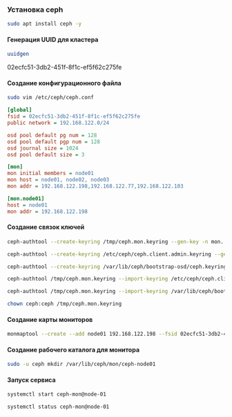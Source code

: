 ### Установка ceph
```bash
sudo apt install ceph -y
```

#### Генерация UUID для кластера
```bash
uuidgen
```


02ecfc51-3db2-451f-8f1c-ef5f62c275fe


#### Создание конфигурационного файла
```bash
sudo vim /etc/ceph/ceph.conf 
```

```ini
[global]
fsid = 02ecfc51-3db2-451f-8f1c-ef5f62c275fe
public network = 192.168.122.0/24

osd pool default pg num = 128
osd pool default pgp num = 128
osd journal size = 1024
osd pool default size = 3

[mon]
mon initial members = node01
mon host = node01, node02, node03
mon addr = 192.168.122.198,192.168.122.77,192.168.122.103

[mon.node01]
host = node01
mon addr = 192.168.122.198
```

#### Создание связок ключей

```bash
ceph-authtool --create-keyring /tmp/ceph.mon.keyring --gen-key -n mon. --cap mon 'allow +'
```

```bash
ceph-authtool --create-keyring /etc/ceph/ceph.client.admin.keyring --gen-key -n client.admin --cap mon 'allow *' --cap osd 'allow *' --cap mds 'allow *' --cap mgr 'allow *'
```

```bash
ceph-authtool --create-keyring /var/lib/ceph/bootstrap-osd/ceph.keyring --gen-key -n client.bootstrap-osd --cap mon 'profile bootstrap-osd' --cap mgr 'allow r'
```

```bash
ceph-authtool /tmp/ceph.mon.keyring --import-keyring /etc/ceph/ceph.client.admin.keyring
```

```bash
ceph-authtool /tmp/ceph.mon.keyring --import-keyring /var/lib/ceph/bootstrap-osd/ceph.keyring
```

```bash
chown ceph:ceph /tmp/ceph.mon.keyring
```


#### Создание карты мониторов

```bash
monmaptool --create --add node01 192.168.122.198 --fsid 02ecfc51-3db2-451f-8f1c-ef5f62c275fe /tmp/monmap
```

#### Создание рабочего каталога для монитора


```bash
sudo -u ceph mkdir /var/lib/ceph/mon/ceph-node01
```

#### Запуск сервиса

```bash
systemctl start ceph-mon@node-01
```

```bash
systemctl status ceph-mon@node-01
```